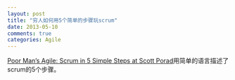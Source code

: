 ```yaml
---
layout: post
title: "穷人如何用5个简单的步骤玩scrum"
date: 2013-05-10
comments: true
categories: Agile
---
```

<p><a href="http://www.scottporad.com/2013/03/19/poor-mans-agile-scrum-in-5-simple-steps/">Poor Man&rsquo;s Agile: Scrum in 5 Simple Steps at Scott Porad</a>用简单的语言描述了scrum的5个步骤。</p>